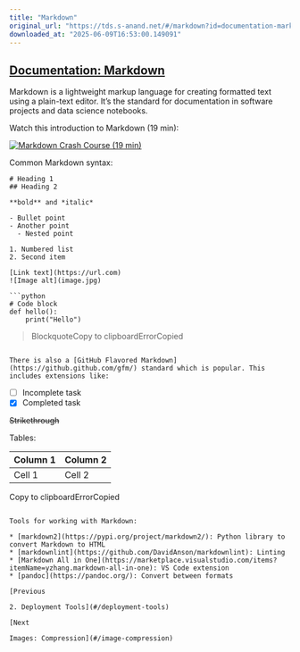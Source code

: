 ```yaml
---
title: "Markdown"
original_url: "https://tds.s-anand.net/#/markdown?id=documentation-markdown"
downloaded_at: "2025-06-09T16:53:00.149091"
---
```


[Documentation: Markdown](#/markdown?id=documentation-markdown)
---------------------------------------------------------------

Markdown is a lightweight markup language for creating formatted text using a plain-text editor. It’s the standard for documentation in software projects and data science notebooks.

Watch this introduction to Markdown (19 min):

[![Markdown Crash Course (19 min)](https://i.ytimg.com/vi_webp/HUBNt18RFbo/sddefault.webp)](https://youtu.be/HUBNt18RFbo)

Common Markdown syntax:

```
# Heading 1
## Heading 2

**bold** and *italic*

- Bullet point
- Another point
  - Nested point

1. Numbered list
2. Second item

[Link text](https://url.com)
![Image alt](image.jpg)

```python
# Code block
def hello():
    print("Hello")
```

> BlockquoteCopy to clipboardErrorCopied
```

There is also a [GitHub Flavored Markdown](https://github.github.com/gfm/) standard which is popular. This includes extensions like:

```
- [ ] Incomplete task
- [x] Completed task

~~Strikethrough~~

Tables:

| Column 1 | Column 2 |
|----------|----------|
| Cell 1   | Cell 2   |
Copy to clipboardErrorCopied
```

Tools for working with Markdown:

* [markdown2](https://pypi.org/project/markdown2/): Python library to convert Markdown to HTML
* [markdownlint](https://github.com/DavidAnson/markdownlint): Linting
* [Markdown All in One](https://marketplace.visualstudio.com/items?itemName=yzhang.markdown-all-in-one): VS Code extension
* [pandoc](https://pandoc.org/): Convert between formats

[Previous

2. Deployment Tools](#/deployment-tools)

[Next

Images: Compression](#/image-compression)
